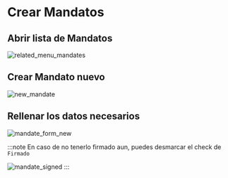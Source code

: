 # Crear Mandatos

## Abrir lista de Mandatos

![related_menu_mandates]

## Crear Mandato nuevo

![new_mandate]

## Rellenar los datos necesarios

![mandate_form_new]

:::note
En caso de no tenerlo firmado aun, puedes desmarcar el check de `Firmado`

![mandate_signed]
:::

[related_menu_mandates]: /gisce/clients/create_mandate/related_menu_mandates.png
[new_mandate]: /gisce/clients/create_mandate/new_mandate.png
[mandate_form_new]: /gisce/clients/create_mandate/mandate_form_new.png
[mandate_signed]: /gisce/clients/create_mandate/mandate_signed.png
